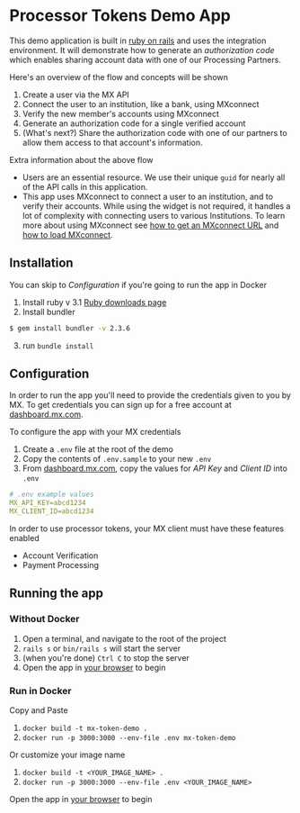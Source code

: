 # Processor Tokens Demo App

This demo application is built in [ruby on rails][RoR] and uses the integration environment. It will demonstrate how 
to generate an _authorization code_ which enables sharing 
account data with one of our Processing Partners.

Here's an overview of the flow and concepts will be shown
1. Create a user via the MX API
2. Connect the user to an institution, like a bank, using MXconnect
3. Verify the new member's accounts using MXconnect
4. Generate an authorization code for a single verified account
5. (What's next?) Share the authorization code with one of our partners to 
allow them access to that account's information.

Extra information about the above flow
- Users are an essential resource. We use their unique `guid` for nearly all of
the API calls in this application.
- This app uses MXconnect to connect a user to an institution, and to
verify their accounts. While using the widget is not required, it handles a lot
of complexity with connecting users to various Institutions. To learn more about
using MXconnect see [how to get an MXconnect URL][request-a-url] and
[how to load MXconnect][guides-intro].

## Installation

You can skip to _Configuration_ if you're going to run the app in Docker

1. Install ruby v 3.1 [Ruby downloads page][Ruby]
2. Install bundler
```bash
$ gem install bundler -v 2.3.6
```
3. run `bundle install`

## Configuration

In order to run the app you'll need to provide the credentials given to you by
MX. To get credentials you can sign up for a free account at
[dashboard.mx.com][dashboard].

To configure the app with your MX credentials
1. Create a `.env` file at the root of the demo
2. Copy the contents of `.env.sample` to your new `.env`
3. From [dashboard.mx.com][dashboard], copy the values for _API Key_ and _Client ID_ into
`.env`
```yaml
# .env example values
MX_API_KEY=abcd1234
MX_CLIENT_ID=abcd1234
```

In order to use processor tokens, your MX client must have these features enabled
* Account Verification
* Payment Processing

## Running the app

### Without Docker

1. Open a terminal, and navigate to the root of the project
2. `rails s` or `bin/rails s` will start the server
3. (when you're done) `Ctrl C` to stop the server
4. Open the app in [your browser][localhost] to begin

### Run in Docker

Copy and Paste
1. `docker build -t mx-token-demo .`
2. `docker run -p 3000:3000 --env-file .env mx-token-demo`

Or customize your image name
1. `docker build -t <YOUR_IMAGE_NAME> .`
2. `docker run -p 3000:3000 --env-file .env <YOUR_IMAGE_NAME>`

Open the app in [your browser][localhost] to begin

[RoR]: https://rubyonrails.org
[Ruby]: https://www.ruby-lang.org/en/downloads
[dashboard]: https://dashboard.mx.com
[request-a-url]: https://docs.mx.com/api#connect_request_a_url
[guides-intro]: https://docs.mx.com/connect/guides/introduction
[localhost]: http://localhost:3000